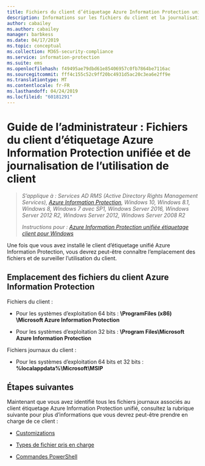 ```yaml
---
title: Fichiers du client d’étiquetage Azure Information Protection unifiée et de journalisation de l’utilisation
description: Informations sur les fichiers du client et la journalisation de l’utilisation pour Azure Information Protection unifiée étiquetage client pour Windows.
author: cabailey
ms.author: cabailey
manager: barbkess
ms.date: 04/17/2019
ms.topic: conceptual
ms.collection: M365-security-compliance
ms.service: information-protection
ms.suite: ems
ms.openlocfilehash: f49495ae79dbd61e85406957c0fb7864be7116ac
ms.sourcegitcommit: fff4c155c52c9ff20bc4931d5ac20c3ea6e2ff9e
ms.translationtype: MT
ms.contentlocale: fr-FR
ms.lasthandoff: 04/24/2019
ms.locfileid: "60181291"
---
```

# <a name="admin-guide-azure-information-protection-unified-labeling-client-files-and-client-usage-logging"></a>Guide de l’administrateur : Fichiers du client d’étiquetage Azure Information Protection unifiée et de journalisation de l’utilisation de client

>*S’applique à : Services AD RMS (Active Directory Rights Management Services), [Azure Information Protection](https://azure.microsoft.com/pricing/details/information-protection), Windows 10, Windows 8.1, Windows 8, Windows 7 avec SP1, Windows Server 2016, Windows Server 2012 R2, Windows Server 2012, Windows Server 2008 R2*
>
> *Instructions pour : [Azure Information Protection unifiée étiquetage client pour Windows](../faqs.md#whats-the-difference-between-the-azure-information-protection-client-and-the-azure-information-protection-unified-labeling-client)*

Une fois que vous avez installé le client d’étiquetage unifié Azure Information Protection, vous devrez peut-être connaître l’emplacement des fichiers et de surveiller l’utilisation du client.

## <a name="file-locations-for-the-azure-information-protection-client"></a>Emplacement des fichiers du client Azure Information Protection

Fichiers du client :   

- Pour les systèmes d’exploitation 64 bits : **\ProgramFiles (x86) \Microsoft Azure Information Protection**

- Pour les systèmes d’exploitation 32 bits : **\Program Files\Microsoft Azure Information Protection**

Fichiers journaux du client :

- Pour les systèmes d’exploitation 64 bits et 32 bits : **%localappdata%\Microsoft\MSIP**


## <a name="next-steps"></a>Étapes suivantes
Maintenant que vous avez identifié tous les fichiers journaux associés au client étiquetage Azure Information Protection unifié, consultez la rubrique suivante pour plus d’informations que vous devrez peut-être prendre en charge de ce client :

- [Customizations](clientv2-admin-guide-customizations.md)

- [Types de fichier pris en charge](clientv2-admin-guide-file-types.md)

- [Commandes PowerShell](clientv2-admin-guide-powershell.md)

